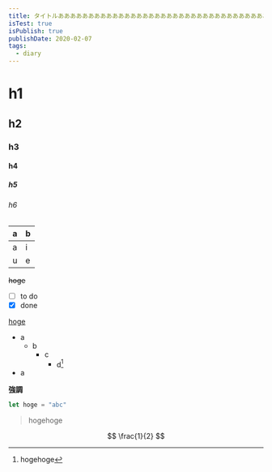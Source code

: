 ```yaml
---
title: タイトルあああああああああああああああああああああああああああああああああああああああああああああ
isTest: true
isPublish: true
publishDate: 2020-02-07
tags:
  - diary
---
```

# h1
## h2
### h3
#### h4
##### h5
###### h6

| a | b |
| - | - |
| a | i |
| u | e |

~~hoge~~

- [ ] to do
- [x] done

[hoge](http://localhost:3000/blog)
- a
  - b
    - c
      - d[^1]
- a

[^1]: hogehoge

**強調**
```js
let hoge = "abc"
```

> hogehoge

$$
\frac{1}{2}
$$
